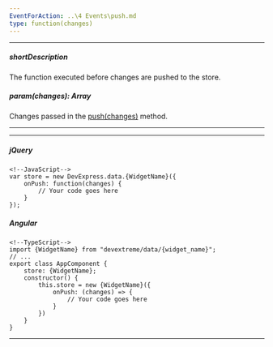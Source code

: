 ```yaml
---
EventForAction: ..\4 Events\push.md
type: function(changes)
---
```

---
##### shortDescription
The function executed before changes are pushed to the store.

##### param(changes): Array<any>
Changes passed in the [push(changes)](/api-reference/30%20Data%20Layer/Store/3%20Methods/push(changes).md '{basewidgetpath}/Methods/#pushchanges') method.

---
---
##### jQuery

    <!--JavaScript-->
    var store = new DevExpress.data.{WidgetName}({
        onPush: function(changes) {
            // Your code goes here
        }
    });

##### Angular

    <!--TypeScript-->
    import {WidgetName} from "devextreme/data/{widget_name}";
    // ...
    export class AppComponent {
        store: {WidgetName};
        constructor() {
            this.store = new {WidgetName}({
                onPush: (changes) => {
                    // Your code goes here
                }
            })
        }
    }
    
---